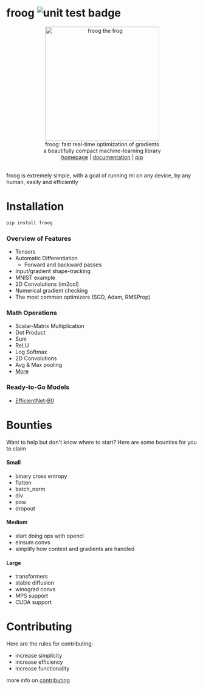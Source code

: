 # froog <img src="https://github.com/kevbuh/froog/actions/workflows/test.yml/badge.svg" alt="unit test badge" >
<div align="center" >
  <img src="https://raw.githubusercontent.com/kevbuh/froog/main/assets/froog.png" alt="froog the frog" height="300">
  <br/>
  froog: fast real-time optimization of gradients 
  <br/>
  a beautifully compact machine-learning library
  <br/>
  <a href="https://github.com/kevbuh/froog">homepage</a> | <a href="https://github.com/kevbuh/froog/tree/main/docs">documentation</a> | <a href="https://pypi.org/project/froog/">pip</a>
  <br/>
  <br/>
</div>

<!-- modern ml development is unintuitive, time consuming, and unaccessible. why not make it possible for anyone to build? -->
<!-- the goal of froog is to make a neural network libary to power any type of device from enterprise to small home robotics -->
<!-- machine learning is like making a lego. you combine standardized pieces, of all shapes and sizes, to create anything you imagine -->
<!-- froog is making those essential building blocks. -->

froog is extremely simple, with a goal of running ml on any device, by any human, easily and efficiently

# Installation
```bash
pip install froog
```

### Overview of Features
- Tensors
- Automatic Differentiation
    - Forward and backward passes
- Input/gradient shape-tracking
- MNIST example
- 2D Convolutions (im2col)
- Numerical gradient checking
- The most common optimizers (SGD, Adam, RMSProp)

### Math Operations
- Scalar-Matrix Multiplication
- Dot Product
- Sum
- ReLU
- Log Softmax
- 2D Convolutions
- Avg & Max pooling
- <a href="https://github.com/kevbuh/froog/blob/main/froog/ops.py">More</a> 

### Ready-to-Go Models
- <a href="https://github.com/kevbuh/froog/blob/main/models/efficientnet.py">EfficientNet-B0</a> 

# Bounties
Want to help but don't know where to start? Here are some bounties for you to claim
#### Small   <!-- ez money  -->
- binary cross entropy
- flatten
- batch_norm
- div
- pow
- dropout 
#### Medium  <!-- mid tier -->
- start doing ops with opencl
- einsum convs
- simplify how context and gradients are handled
#### Large <!-- EXPERT LEVEL!!!  -->
- transformers
- stable diffusion
- winograd convs
- MPS support
- CUDA support

# Contributing
Here are the rules for contributing:
* increase simplicity
* increase efficiency
* increase functionality

more info on <a href="https://github.com/kevbuh/froog/blob/main/docs/contributing.md">contributing</a>